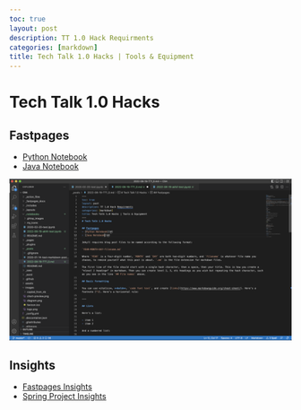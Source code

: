 ```yaml
---
toc: true
layout: post
description: TT 1.0 Hack Requirments
categories: [markdown]
title: Tech Talk 1.0 Hacks | Tools & Equipment
---
```

# Tech Talk 1.0 Hacks

## Fastpages
- [Python Notebook](#)
- [Java Notebook](#)

![](/images/fastpages_in_vscode.png "Fastpages in VSCode Enviornment")

## Insights
- [Fastpages Insights](#)
- [Spring Project Insights](#)


